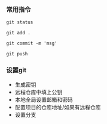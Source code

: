 ### 常用指令

```
git status

git add .

git commit -m 'msg' 

git push 

```


### 设置git

- 生成密钥
- 远程仓库中填上公钥
- 本地全局设置邮箱和密码
- 配置项目的仓库地址/如果有远程仓库
- 设置分支

